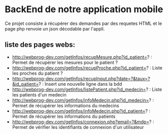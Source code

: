 # BackEnd de notre application mobile

Ce projet consiste à récupérer des demandes par des requetes HTML et le page php renvoie un json décodable par l'appli.

## liste des pages webs:

- http://webprog-dev.com/getInfos/recupMesure.php?id_patient=? : Permet de récupérer les mesures pour le patient ?
- http://webprog-dev.com/getInfos/recupProche.php?id_patient=? : Liste les proches du patient ?
- http://webprog-dev.com/getInfos/recupInput.php?date=?&taux=?&id_patient=? : Insert une nouvelle ligne dans la bdd
- http://webprog-dev.com/getInfos/listePatient.php?id_medecin=? : Liste les patients d'un medecin
- http://webprog-dev.com/getInfos/infoMedecin.php?id_medecin=? : Permet de récupérer les informations du medecins
- http://webprog-dev.com/getInfos/infoMedecin.php?id_patient=? : Permet de récupérer les informations du patients
- http://webprog-dev.com/getInfos/connexion.php?email=?&mdp=? : Permet de vérifier les identifiants de connexion d'un utilisateur